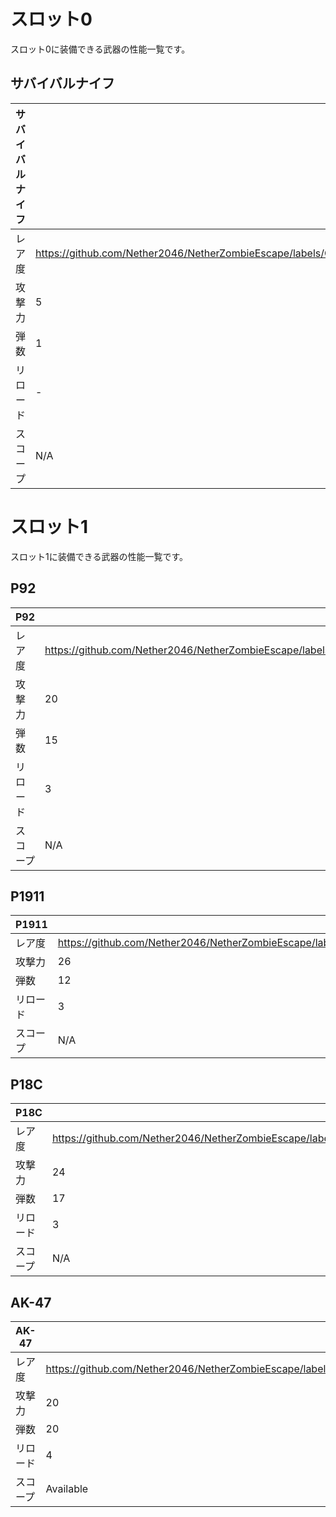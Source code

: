 # スロット0
スロット0に装備できる武器の性能一覧です。

## サバイバルナイフ

|サバイバルナイフ||
|---|---|
|レア度| https://github.com/Nether2046/NetherZombieEscape/labels/Common |
|攻撃力|5|
|弾数|1|
|リロード|-|
|スコープ|N/A|

# スロット1
スロット1に装備できる武器の性能一覧です。

## P92

|P92||
|---|---|
|レア度| https://github.com/Nether2046/NetherZombieEscape/labels/Common |
|攻撃力|20|
|弾数|15|
|リロード|3|
|スコープ|N/A|

## P1911

|P1911||
|---|---|
|レア度| https://github.com/Nether2046/NetherZombieEscape/labels/Common |
|攻撃力|26|
|弾数|12|
|リロード|3|
|スコープ|N/A|

## P18C

|P18C||
|---|---|
|レア度| https://github.com/Nether2046/NetherZombieEscape/labels/Common |
|攻撃力|24|
|弾数|17|
|リロード|3|
|スコープ|N/A|

## AK-47

|AK-47||
|---|---|
|レア度| https://github.com/Nether2046/NetherZombieEscape/labels/Common |
|攻撃力|20|
|弾数|20|
|リロード|4|
|スコープ|Available|
